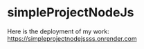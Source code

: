 # simpleProjectNodeJs
Here is the deployment of my work: https://simpleprojectnodejssss.onrender.com 
